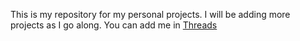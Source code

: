 This is my repository for my personal projects. I will be adding more projects as I go along. 
You can add me in [Threads](https://www.threads.net/@nda_owo) 

 
